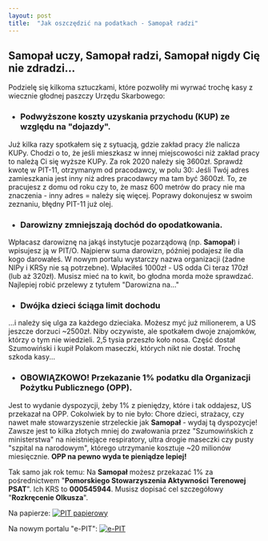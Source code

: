 ```yaml
---
layout: post
title:  "Jak oszczędzić na podatkach - Samopał radzi"
---
```


## Samopał uczy, Samopał radzi, Samopał nigdy Cię nie zdradzi...

Podzielę się kilkoma sztuczkami, które pozwoliły mi wyrwać trochę kasy z wiecznie głodnej paszczy Urzędu Skarbowego:

- ### Podwyższone koszty uzyskania przychodu (KUP) ze względu na "dojazdy".
Już kilka razy spotkałem się z sytuacją, gdzie zakład pracy źle nalicza KUPy. Chodzi o to, że jeśli mieszkasz w innej miejscowości niż zakład pracy to należą Ci się wyższe KUPy. Za rok 2020 należy się 3600zł. Sprawdź kwotę w PIT-11, otrzymanym od pracodawcy, w polu 30: Jeśli Twój adres zamieszkania jest inny niż adres pracodawcy ma tam być 3600zł. To, ze pracujesz z domu od roku czy to, że masz 600 metrów do pracy nie ma znaczenia - inny adres = należy się więcej. Poprawy dokonujesz w swoim zeznaniu, błędny PIT-11 już olej.

- ### Darowizny zmniejszają dochód do opodatkowania.
Wpłacasz darowiznę na jakąś instytucje pozarządową (np. **Samopał**) i wpisujesz ją w PIT/O. Najpierw suma darowizn, później podajesz ile dla kogo darowałeś. W nowym portalu wystarczy nazwa organizacji (żadne NIPy i KRSy nie są potrzebne). Wpłaciłeś 1000zł - US odda Ci teraz 170zł (lub aż 320zł). Musisz mieć na to kwit, bo głodna morda może sprawdzać. Najlepiej robić przelewy z tytułem "Darowizna na..."

- ### Dwójka dzieci ściąga limit dochodu
...i należy się ulga za każdego dzieciaka. Możesz myć już milionerem, a US jeszcze dorzuci ~2500zł. Niby oczywiste, ale spotkałem dwoje znajomków, którzy o tym nie wiedzieli. 2,5 tysia przeszło koło nosa. Część dostał Szumowiński i kupił Polakom maseczki, których nikt nie dostał. Trochę szkoda kasy...

- ### OBOWIĄZKOWO! Przekazanie 1% podatku dla Organizacji Pożytku Publicznego (OPP).
Jest to wydanie dyspozycji, żeby 1% z pieniędzy, które i tak oddajesz, US przekazał na OPP. Cokolwiek by to nie było: Chore dzieci, strażacy, czy nawet małe stowarzyszenie strzeleckie jak **Samopał** - wydaj tą dyspozycje! Zawsze jest to kilka złotych mniej do zwałowania przez "Szumowińskich z ministerstwa" na nieistniejące respiratory, ultra drogie maseczki czy pusty "szpital na narodowym", którego utrzymanie kosztuje ~20 milionów miesięcznie. **OPP na pewno wyda te pieniądze lepiej!**

Tak samo jak rok temu: Na **Samopał** możesz przekazać 1% za pośrednictwem "**Pomorskiego Stowarzyszenia Aktywności Terenowej PSAT**". Ich KRS to **000545944**. Musisz dopisać cel szczegółowy "**Rozkręcenie Olkusza**".

Na papierze:
<a href="https://samopal.pl/assets/images/1proc.jpg"><img src="https://samopal.pl/assets/images/1proc.jpg" alt="PIT papierowy"></a>

Na nowym portalu "e-PIT":
<a href="https://samopal.pl/assets/images/1proc-epit.png"><img src="https://samopal.pl/assets/images/1proc-epit-m.png" alt="e-PIT"></a>

